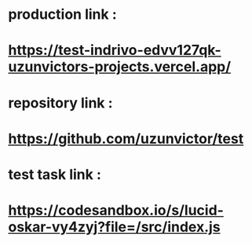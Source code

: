 # production link : 
# https://test-indrivo-edvv127qk-uzunvictors-projects.vercel.app/
#
# repository link :
# https://github.com/uzunvictor/test
#
# test task link :
# https://codesandbox.io/s/lucid-oskar-vy4zyj?file=/src/index.js